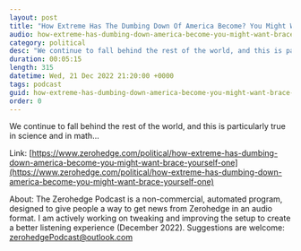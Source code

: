```yaml
---
layout: post
title: "How Extreme Has The Dumbing Down Of America Become? You Might Want To Brace Yourself For This One"
audio: how-extreme-has-dumbing-down-america-become-you-might-want-brace-yourself-one-0
category: political
desc: "We continue to fall behind the rest of the world, and this is particularly true in science and in math..."
duration: 00:05:15
length: 315
datetime: Wed, 21 Dec 2022 21:20:00 +0000
tags: podcast
guid: how-extreme-has-dumbing-down-america-become-you-might-want-brace-yourself-one-0
order: 0
---
```

We continue to fall behind the rest of the world, and this is particularly true in science and in math...

Link: [https://www.zerohedge.com/political/how-extreme-has-dumbing-down-america-become-you-might-want-brace-yourself-one](https://www.zerohedge.com/political/how-extreme-has-dumbing-down-america-become-you-might-want-brace-yourself-one)

About: The Zerohedge Podcast is a non-commercial, automated program, designed to give people a way to get news from Zerohedge in an audio format.  I am actively working on tweaking and improving the setup to create a better listening experience (December 2022).  Suggestions are welcome: [zerohedgePodcast@outlook.com](mailto:zerohedgePodcast@outlook.com)